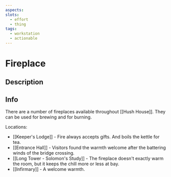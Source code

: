 ```yaml
---
aspects:
slots:
  - effort
  - thing
tags:
  - workstation
  - actionable
---
```


# Fireplace

## Description


## Info

There are a number of fireplaces available throughout [[Hush House]]. They can be used for brewing and for burning. 

Locations: 
- [[Keeper's Lodge]] - Fire always accepts gifts. And boils the kettle for tea.
- [[Entrance Hall]] - Visitors found the warmth welcome after the battering winds of the bridge crossing.
- [[Long Tower - Solomon's Study]] - The fireplace doesn't exactly warm the room, but it keeps the chill more or less at bay.
- [[Infirmary]] - A welcome warmth.